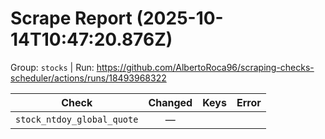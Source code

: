 # Scrape Report (2025-10-14T10:47:20.876Z)

Group: `stocks`  |  Run: https://github.com/AlbertoRoca96/scraping-checks-scheduler/actions/runs/18493968322

| Check | Changed | Keys | Error |
|---|:---:|:--|:--|
| `stock_ntdoy_global_quote` | — |  |  |
